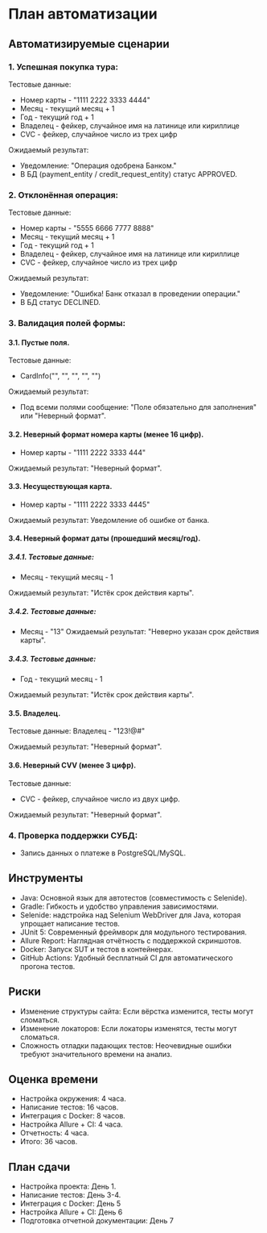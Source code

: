 # План автоматизации

## Автоматизируемые сценарии

### 1. Успешная покупка тура:

Тестовые данные:
- Номер карты - "1111 2222 3333 4444"
- Месяц - текущий месяц + 1
- Год - текущий год + 1
- Владелец - фейкер, случайное имя на латинице или кириллице
- CVC - фейкер, случайное число из трех цифр

Ожидаемый результат:
- Уведомление: "Операция одобрена Банком."
- В БД (payment_entity / credit_request_entity) статус APPROVED.

### 2. Отклонённая операция:

Тестовые данные:
- Номер карты - "5555 6666 7777 8888"
- Месяц - текущий месяц + 1
- Год - текущий год + 1
- Владелец - фейкер, случайное имя на латинице или кириллице
- CVC - фейкер, случайное число из трех цифр

Ожидаемый результат:
- Уведомление: "Ошибка! Банк отказал в проведении операции."
- В БД статус DECLINED.

### 3. Валидация полей формы:

#### 3.1. Пустые поля.
Тестовые данные:
- CardInfo("", "", "", "", "")

Ожидаемый результат:
- Под всеми полями сообщение: "Поле обязательно для заполнения" или "Неверный формат".

#### 3.2. Неверный формат номера карты (менее 16 цифр).
- Номер карты - "1111 2222 3333 444"

Ожидаемый результат: "Неверный формат".

#### 3.3. Несуществующая карта.
- Номер карты - "1111 2222 3333 4445"

Ожидаемый результат: Уведомление об ошибке от банка.

#### 3.4. Неверный формат даты (прошедший месяц/год).

##### 3.4.1. Тестовые данные:
- Месяц - текущий месяц - 1

Ожидаемый результат: "Истёк срок действия карты".

##### 3.4.2. Тестовые данные:
- Месяц - "13"
Ожидаемый результат: "Неверно указан срок действия карты".

##### 3.4.3. Тестовые данные:
- Год - текущий месяц - 1

Ожидаемый результат: "Истёк срок действия карты".

#### 3.5. Владелец.

Тестовые данные:
Владелец - "123!@#"

Ожидаемый результат: "Неверный формат".

#### 3.6. Неверный CVV (менее 3 цифр).

Тестовые данные:
- CVC - фейкер, случайное число из двух цифр.

Ожидаемый результат: "Неверный формат".

### 4. Проверка поддержки СУБД:

- Запись данных о платеже в PostgreSQL/MySQL.

## Инструменты
- Java: Основной язык для автотестов (совместимость с Selenide).
- Gradle: Гибкость и удобство управления зависимостями.
- Selenide: надстройка над Selenium WebDriver для Java, которая упрощает написание тестов.
- JUnit 5: Современный фреймворк для модульного тестирования.
- Allure Report: Наглядная отчётность с поддержкой скриншотов.
- Docker: Запуск SUT и тестов в контейнерах.
- GitHub Actions: Удобный бесплатный CI для автоматического прогона тестов.

## Риски
- Изменение структуры сайта: Если вёрстка изменится, тесты могут сломаться.
- Изменение локаторов: Если локаторы изменятся, тесты могут сломаться.
- Сложность отладки падающих тестов: Неочевидные ошибки требуют значительного времени на анализ.

## Оценка времени
- Настройка окружения: 4 часа.
- Написание тестов: 16 часов.
- Интеграция с Docker: 8 часов.
- Настройка Allure + CI: 4 часа.
- Отчетность: 4 часа.
- Итого: 36 часов.

## План сдачи
- Настройка проекта: День 1.
- Написание тестов: День 3-4.
- Интеграция с Docker: День 5
- Настройка Allure + CI: День 6
- Подготовка отчетной документации: День 7